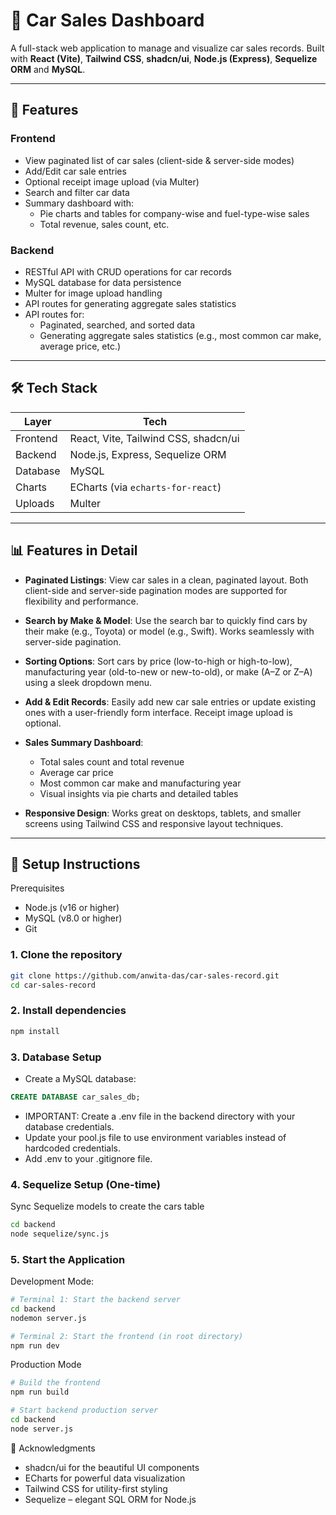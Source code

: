 # 🚗 Car Sales Dashboard

A full-stack web application to manage and visualize car sales records. Built with **React (Vite)**, **Tailwind CSS**, **shadcn/ui**, **Node.js (Express)**, **Sequelize ORM** and **MySQL**.

---

## 📌 Features

### Frontend
- View paginated list of car sales (client-side & server-side modes)
- Add/Edit car sale entries
- Optional receipt image upload (via Multer)
- Search and filter car data
- Summary dashboard with:
  - Pie charts and tables for company-wise and fuel-type-wise sales
  - Total revenue, sales count, etc.

### Backend
- RESTful API with CRUD operations for car records
- MySQL database for data persistence
- Multer for image upload handling
- API routes for generating aggregate sales statistics
- API routes for:
  - Paginated, searched, and sorted data
  - Generating aggregate sales statistics (e.g., most common car make, average price, etc.)

---

## 🛠 Tech Stack

| Layer     | Tech                     |
|-----------|--------------------------|
| Frontend  | React, Vite, Tailwind CSS, shadcn/ui |
| Backend   | Node.js, Express, Sequelize ORM      |
| Database  | MySQL                    |
| Charts    | ECharts (via `echarts-for-react`) |
| Uploads   | Multer                   |

---

## 📊 Features in Detail

- **Paginated Listings**: View car sales in a clean, paginated layout. Both client-side and server-side pagination modes are supported for flexibility and performance.

- **Search by Make & Model**: Use the search bar to quickly find cars by their make (e.g., Toyota) or model (e.g., Swift). Works seamlessly with server-side pagination.

- **Sorting Options**: Sort cars by price (low-to-high or high-to-low), manufacturing year (old-to-new or new-to-old), or make (A–Z or Z–A) using a sleek dropdown menu.

- **Add & Edit Records**: Easily add new car sale entries or update existing ones with a user-friendly form interface. Receipt image upload is optional.

- **Sales Summary Dashboard**:
  - Total sales count and total revenue
  - Average car price
  - Most common car make and manufacturing year
  - Visual insights via pie charts and detailed tables

- **Responsive Design**: Works great on desktops, tablets, and smaller screens using Tailwind CSS and responsive layout techniques.

---

## 🚀 Setup Instructions

Prerequisites

* Node.js (v16 or higher)
* MySQL (v8.0 or higher)
* Git

### 1. Clone the repository

```bash
git clone https://github.com/anwita-das/car-sales-record.git
cd car-sales-record
```
### 2. Install dependencies

```bash
npm install
```
### 3. Database Setup

* Create a MySQL database:

```sql
CREATE DATABASE car_sales_db;
```
* IMPORTANT: Create a .env file in the backend directory with your database credentials.
* Update your pool.js file to use environment variables instead of hardcoded credentials.
* Add .env to your .gitignore file.

### 4. Sequelize Setup (One-time)
Sync Sequelize models to create the cars table
```bash
cd backend
node sequelize/sync.js
```

### 5. Start the Application

Development Mode:
```bash
# Terminal 1: Start the backend server
cd backend
nodemon server.js

# Terminal 2: Start the frontend (in root directory)
npm run dev
```

Production Mode
```bash
# Build the frontend
npm run build

# Start backend production server
cd backend
node server.js
```

🙏 Acknowledgments

* shadcn/ui for the beautiful UI components
* ECharts for powerful data visualization
* Tailwind CSS for utility-first styling
* Sequelize – elegant SQL ORM for Node.js
